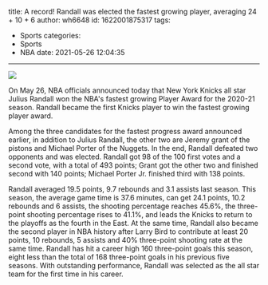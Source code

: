 title: A record! Randall was elected the fastest growing player, averaging 24 + 10 + 6
author: wh6648
id: 1622001875317
tags: 
- Sports
categories: 
- Sports
- NBA
date: 2021-05-26 12:04:35
---
![](https://p2.itc.cn/q_70/images01/20210526/74cfc74313cb435cad0501879a42bc1c.jpeg)


On May 26, NBA officials announced today that New York Knicks all star Julius Randall won the NBA's fastest growing Player Award for the 2020-21 season. Randall became the first Knicks player to win the fastest growing player award.

Among the three candidates for the fastest progress award announced earlier, in addition to Julius Randall, the other two are Jeremy grant of the pistons and Michael Porter of the Nuggets. In the end, Randall defeated two opponents and was elected. Randall got 98 of the 100 first votes and a second vote, with a total of 493 points; Grant got the other two and finished second with 140 points; Michael Porter Jr. finished third with 138 points.

Randall averaged 19.5 points, 9.7 rebounds and 3.1 assists last season. This season, the average game time is 37.6 minutes, can get 24.1 points, 10.2 rebounds and 6 assists, the shooting percentage reaches 45.6%, the three-point shooting percentage rises to 41.1%, and leads the Knicks to return to the playoffs as the fourth in the East. At the same time, Randall also became the second player in NBA history after Larry Bird to contribute at least 20 points, 10 rebounds, 5 assists and 40% three-point shooting rate at the same time. Randall has hit a career high 160 three-point goals this season, eight less than the total of 168 three-point goals in his previous five seasons. With outstanding performance, Randall was selected as the all star team for the first time in his career.


